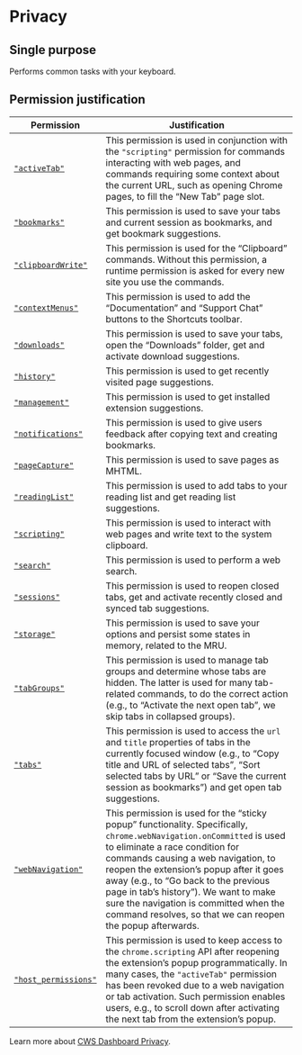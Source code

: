 # Privacy

## Single purpose

Performs common tasks with your keyboard.

## Permission justification

Permission | Justification
--- | ---
[`"activeTab"`] | This permission is used in conjunction with the `"scripting"` permission for commands interacting with web pages, and commands requiring some context about the current URL, such as opening Chrome pages, to fill the “New Tab” page slot.
[`"bookmarks"`] | This permission is used to save your tabs and current session as bookmarks, and get bookmark suggestions.
[`"clipboardWrite"`] | This permission is used for the “Clipboard” commands. Without this permission, a runtime permission is asked for every new site you use the commands.
[`"contextMenus"`] | This permission is used to add the “Documentation” and “Support Chat” buttons to the Shortcuts toolbar.
[`"downloads"`] | This permission is used to save your tabs, open the “Downloads” folder, get and activate download suggestions.
[`"history"`] | This permission is used to get recently visited page suggestions.
[`"management"`] | This permission is used to get installed extension suggestions.
[`"notifications"`] | This permission is used to give users feedback after copying text and creating bookmarks.
[`"pageCapture"`] | This permission is used to save pages as MHTML.
[`"readingList"`] | This permission is used to add tabs to your reading list and get reading list suggestions.
[`"scripting"`] | This permission is used to interact with web pages and write text to the system clipboard.
[`"search"`] | This permission is used to perform a web search.
[`"sessions"`] | This permission is used to reopen closed tabs, get and activate recently closed and synced tab suggestions.
[`"storage"`] | This permission is used to save your options and persist some states in memory, related to the MRU.
[`"tabGroups"`] | This permission is used to manage tab groups and determine whose tabs are hidden. The latter is used for many tab-related commands, to do the correct action (e.g., to “Activate the next open tab”, we skip tabs in collapsed groups).
[`"tabs"`] | This permission is used to access the `url` and `title` properties of tabs in the currently focused window (e.g., to “Copy title and URL of selected tabs”, “Sort selected tabs by URL” or “Save the current session as bookmarks”) and get open tab suggestions.
[`"webNavigation"`] | This permission is used for the “sticky popup” functionality. Specifically, `chrome.webNavigation.onCommitted` is used to eliminate a race condition for commands causing a web navigation, to reopen the extension’s popup after it goes away (e.g., to “Go back to the previous page in tab’s history”). We want to make sure the navigation is committed when the command resolves, so that we can reopen the popup afterwards.
[`"host_permissions"`] | This permission is used to keep access to the `chrome.scripting` API after reopening the extension’s popup programmatically. In many cases, the `"activeTab"` permission has been revoked due to a web navigation or tab activation. Such permission enables users, e.g., to scroll down after activating the next tab from the extension’s popup.

[`"activeTab"`]: https://developer.chrome.com/docs/extensions/reference/permissions-list#activeTab
[`"bookmarks"`]: https://developer.chrome.com/docs/extensions/reference/permissions-list#bookmarks
[`"clipboardWrite"`]: https://developer.chrome.com/docs/extensions/reference/permissions-list#clipboardWrite
[`"contextMenus"`]: https://developer.chrome.com/docs/extensions/reference/permissions-list#contextMenus
[`"downloads"`]: https://developer.chrome.com/docs/extensions/reference/permissions-list#downloads
[`"history"`]: https://developer.chrome.com/docs/extensions/reference/permissions-list#history
[`"management"`]: https://developer.chrome.com/docs/extensions/reference/permissions-list#management
[`"notifications"`]: https://developer.chrome.com/docs/extensions/reference/permissions-list#notifications
[`"pageCapture"`]: https://developer.chrome.com/docs/extensions/reference/permissions-list#pageCapture
[`"readingList"`]: https://developer.chrome.com/docs/extensions/reference/permissions-list#readingList
[`"scripting"`]: https://developer.chrome.com/docs/extensions/reference/permissions-list#scripting
[`"search"`]: https://developer.chrome.com/docs/extensions/reference/permissions-list#search
[`"sessions"`]: https://developer.chrome.com/docs/extensions/reference/permissions-list#sessions
[`"storage"`]: https://developer.chrome.com/docs/extensions/reference/permissions-list#storage
[`"tabGroups"`]: https://developer.chrome.com/docs/extensions/reference/permissions-list#tabGroups
[`"tabs"`]: https://developer.chrome.com/docs/extensions/reference/permissions-list#tabs
[`"webNavigation"`]: https://developer.chrome.com/docs/extensions/reference/permissions-list#webNavigation
[`"host_permissions"`]: https://developer.chrome.com/docs/extensions/develop/concepts/declare-permissions#host-permissions

Learn more about [CWS Dashboard Privacy].

[CWS Dashboard Privacy]: https://developer.chrome.com/docs/webstore/cws-dashboard-privacy
